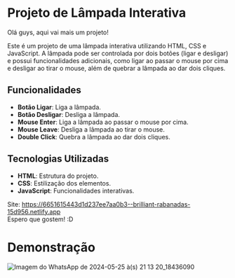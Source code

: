 # Projeto de Lâmpada Interativa

Olá guys, aqui vai mais um projeto!

Este é um projeto de uma lâmpada interativa utilizando HTML, CSS e JavaScript. A lâmpada pode ser controlada por dois botões (ligar e desligar) e possui funcionalidades adicionais, como ligar ao passar o mouse por cima e desligar ao tirar o mouse, além de quebrar a lâmpada ao dar dois cliques.

## Funcionalidades

- **Botão Ligar**: Liga a lâmpada.
- **Botão Desligar**: Desliga a lâmpada.
- **Mouse Enter**: Liga a lâmpada ao passar o mouse por cima.
- **Mouse Leave**: Desliga a lâmpada ao tirar o mouse.
- **Double Click**: Quebra a lâmpada ao dar dois cliques.

## Tecnologias Utilizadas

- **HTML**: Estrutura do projeto.
- **CSS**: Estilização dos elementos.
- **JavaScript**: Funcionalidades interativas.


Site: https://6651615443d1d237ee7aa0b3--brilliant-rabanadas-15d956.netlify.app <br>
Espero que gostem! :D

# Demonstração
![Imagem do WhatsApp de 2024-05-25 à(s) 21 13 20_18436090](https://github.com/phelipeguimaraes/lampadaJS/assets/137660442/cc372c39-cc73-4a4a-8686-c19021ae17a8)
